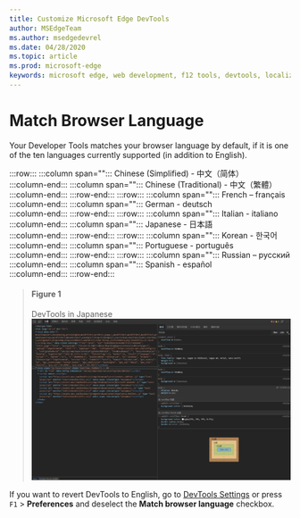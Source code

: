 ```yaml
---
title: Customize Microsoft Edge DevTools
author: MSEdgeTeam
ms.author: msedgedevrel
ms.date: 04/28/2020
ms.topic: article
ms.prod: microsoft-edge
keywords: microsoft edge, web development, f12 tools, devtools, localization, loc, language
---
```


# Match Browser Language  

Your Developer Tools matches your browser language by default, if it is one of the ten languages currently supported \(in addition to English\).  

:::row:::
   :::column span="":::
      Chinese \(Simplified\) - &#20013;&#25991;&#65288;&#31616;&#20307;&#65289;  
   :::column-end:::
   :::column span="":::
      Chinese \(Traditional\) - &#20013;&#25991;&#65288;&#32321;&#39636;&#65289;  
   :::column-end:::
:::row-end:::
:::row:::
   :::column span="":::
      French – fran&#231;ais  
   :::column-end:::
   :::column span="":::
      German - deutsch  
   :::column-end:::
:::row-end:::
:::row:::
   :::column span="":::
      Italian - italiano  
   :::column-end:::
   :::column span="":::
      Japanese - &#26085;&#26412;&#35486;  
   :::column-end:::
:::row-end:::
:::row:::
   :::column span="":::
      Korean - &#54620;&#44397;&#50612;  
   :::column-end:::
   :::column span="":::
      Portuguese - portugu&#234;s  
   :::column-end:::
:::row-end:::
:::row:::
   :::column span="":::
      Russian – &#1088;&#1091;&#1089;&#1089;&#1082;&#1080;&#1081;  
   :::column-end:::
   :::column span="":::
      Spanish - espa&#241;ol  
   :::column-end:::
:::row-end:::  

> #### Figure 1  
> DevTools in Japanese  
> ![DevTools in Japanese][ImageJpDevTools]  

If you want to revert DevTools to English, go to [DevTools Settings][DevtoolschromiumCustomizeIndexSettings] or press `F1` > **Preferences** and deselect the **Match browser language** checkbox.  

<!-- image links -->

[ImageJpDevTools]: ./media/localization-jp.png "Figure 1: DevTools in Japanese"  

<!-- links -->  

[DevtoolschromiumCustomizeIndexSettings]: ./index.md#settings "Settings - Customize Microsoft Edge DevTools"  
